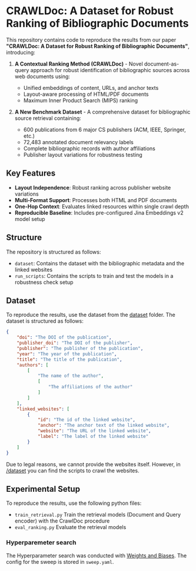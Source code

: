 # CRAWLDoc: A Dataset for Robust Ranking of Bibliographic Documents

This repository contains code to reproduce the results from our paper **"CRAWLDoc: A Dataset for Robust Ranking of Bibliographic Documents"**, introducing:

1. **A Contextual Ranking Method (CRAWLDoc)** - Novel document-as-query approach for robust identification of bibliographic sources across web documents using:
   - Unified embeddings of content, URLs, and anchor texts
   - Layout-aware processing of HTML/PDF documents
   - Maximum Inner Product Search (MIPS) ranking

2. **A New Benchmark Dataset** - A comprehensive dataset for bibliographic source retrieval containing:
   - 600 publications from 6 major CS publishers (ACM, IEEE, Springer, etc.)
   - 72,483 annotated document relevancy labels
   - Complete bibliographic records with author affiliations
   - Publisher layout variations for robustness testing

## Key Features
- **Layout Independence**: Robust ranking across publisher website variations
- **Multi-Format Support**: Processes both HTML and PDF documents
- **One-Hop Context**: Evaluates linked resources within single crawl depth
- **Reproducible Baseline**: Includes pre-configured Jina Embeddings v2 model setup

## Structure
The repository is structured as follows:
- `dataset`: Contains the dataset with the bibliographic metadata and the linked websites
- `run_scripts`: Contains the scripts to train and test the models in a robustness check setup

## Dataset
To reproduce the results, use the dataset from the [dataset](./dataset) folder. The dataset is structured as follows:
```json
{
    "doi": "The DOI of the publication",
    "publisher_doi": "The DOI of the publisher",
    "publisher": "The publisher of the publication",
    "year": "The year of the publication",
    "title": "The title of the publication",
    "authors": [
        [
            "The name of the author",
            [
                "The affiliations of the author"
            ]
        ]
    ],
    "linked_websites": [
        {
            "id": "The id of the linked website",
            "anchor": "The anchor text of the linked website",
            "website": "The URL of the linked website",
            "label": "The label of the linked website"
        }
    ]
}
```

Due to legal reasons, we cannot provide the websites itself. However, in [/dataset](./dataset) you can find the scripts to crawl the websites.

## Experimental Setup
To reproduce the results, use the following python files:
- `train_retrieval.py` Train the retrieval models (Document and Query encoder) with the CrawlDoc procedure
- `eval_ranking.py` Evaluate the retrieval models

### Hyperparemeter search
The Hyperparameter search was conducted with [Weights and Biases](https://wandb.ai/). 
The config for the sweep is stored in `sweep.yaml`.